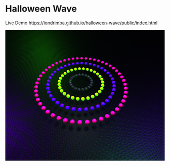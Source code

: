 # Halloween Wave

Live Demo https://iondrimba.github.io/halloween-wave/public/index.html

![App](https://raw.githubusercontent.com/iondrimba/images/master/halloween.png)
